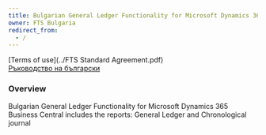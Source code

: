 ```yaml
---
title: Bulgarian General Ledger Functionality for Microsoft Dynamics 365 Business Central
owner: FTS Bulgaria
redirect_from:
  - /
---
```

[Terms of use](../FTS Standard Agreement.pdf)<br/>
[Ръководство на български](../bg/index.html)

### Overview

Bulgarian General Ledger Functionality for Microsoft Dynamics 365 Business Central includes the reports: General Ledger and Chronological journal

